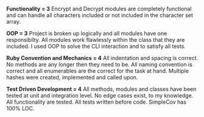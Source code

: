 **Functionality = 3**
Encrypt and Decrypt modules are completely functional and can handle all characters included or not included in the character set array.


**OOP = 3**
Project is broken up logically and all modules have one responsibilty. All modules work flawlessly within the class that they are included. I used OOP to solve the CLI interaction and to satisfy all tests.


**Ruby Convention and Mechanics = 4**
All indentation and spacing is correct. No methods are any longer then they need to be. All naming convention is correct and all enumerables are the correct for the task at hand. Multiple hashes were created, implemented and called upon.


**Test Driven Development = 4**
All methods, modules and classes have been tested at unit and integration level. No edge cases exist, to my knowledge. All functionality are tested. All tests written before code. SimpleCov has 100% LOC.

